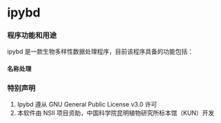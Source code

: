 # ipybd

### 程序功能和用途

ipybd 是一款生物多样性数据处理程序，目前该程序具备的功能包括：

#### 名称处理



### 特别声明

1. Ipybd 遵从 GNU General Public License v3.0 许可    
2. 本软件由 NSII 项目资助，中国科学院昆明植物研究所标本馆（KUN）开发

